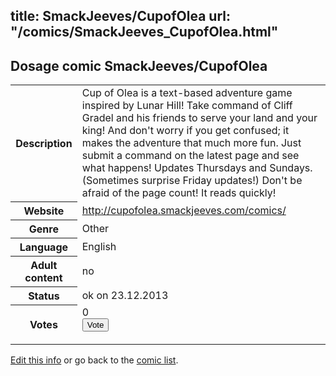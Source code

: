 title: SmackJeeves/CupofOlea
url: "/comics/SmackJeeves_CupofOlea.html"
---
Dosage comic SmackJeeves/CupofOlea
-----------------------------------------

<p id="msg"></p>
<script type="text/javascript">
if (window.location.search === '?edit_info_mail=sent_ok') {
  var elem = document.getElementById("msg");
  elem.innerHTML = 'Edited information sucessfully sent for review, which is usually done daily. Thanks!';
  elem.className = 'ok';
}
</script>
<table class="comicinfo">
<tr>
<th>Description</th><td>Cup of Olea is a text-based adventure game inspired by Lunar Hill! Take command of Cliff Gradel and his friends to serve your land and your king! And don't worry if you get confused; it makes the adventure that much more fun. Just submit a command on the latest page and see what happens! Updates Thursdays and Sundays. (Sometimes surprise Friday updates!) Don't be afraid of the page count! It reads quickly!</td>
</tr>
<tr>
<th>Website</th><td><a href="http://cupofolea.smackjeeves.com/comics/">http://cupofolea.smackjeeves.com/comics/</a></td>
</tr>
<tr>
<th>Genre</th><td>Other</td>
</tr>
<tr>
<th>Language</th><td>English</td>
</tr>
<tr>
<th>Adult content</th><td>no</td>
</tr>
<tr>
<th>Status</th><td>ok on 23.12.2013</td>
</tr>
<tr>
<th>Votes</th><td>0
<form action="http://gaecounter.appspot.com/count/" method="POST">
<input name="name" type="hidden" value="SmackJeeves_CupofOlea"/>
<input name="uid" type="hidden" id="voteuid" value=""/>
<input type="submit" value="Vote"/>
</form>
</td>
</tr>
</table>
<script type="text/javascript">
var ua = navigator.userAgent;
document.getElementById("voteuid").value = ua.replace(/[^a-zA-Z0-9\._:]/g , "_");;
</script>

[Edit this info](SmackJeeves_CupofOlea_edit.html) or go back to the [comic list](../comic-index.html).
